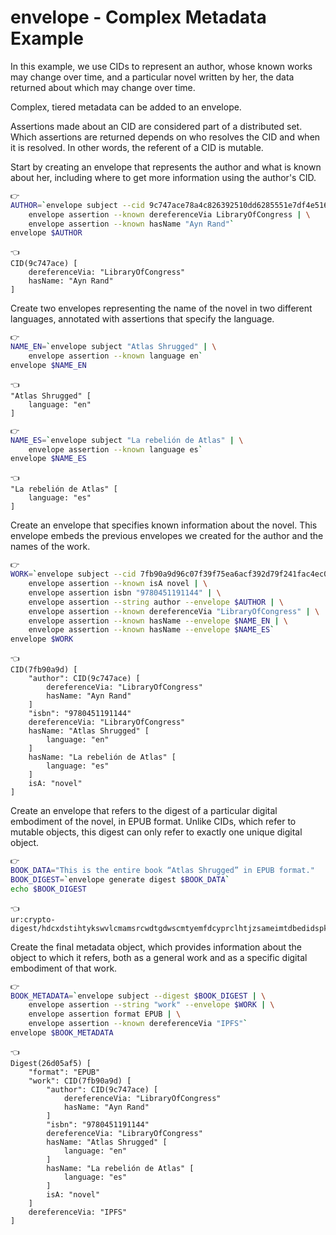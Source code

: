 # envelope - Complex Metadata Example

In this example, we use CIDs to represent an author, whose known works may change over time, and a particular novel written by her, the data returned about which may change over time.

Complex, tiered metadata can be added to an envelope.

Assertions made about an CID are considered part of a distributed set. Which assertions are returned depends on who resolves the CID and when it is resolved. In other words, the referent of a CID is mutable.


Start by creating an envelope that represents the author and what is known about her, including where to get more information using the author's CID.

```bash
👉
AUTHOR=`envelope subject --cid 9c747ace78a4c826392510dd6285551e7df4e5164729a1b36198e56e017666c8 | \
    envelope assertion --known dereferenceVia LibraryOfCongress | \
    envelope assertion --known hasName "Ayn Rand"`
envelope $AUTHOR
```

```
👈
CID(9c747ace) [
    dereferenceVia: "LibraryOfCongress"
    hasName: "Ayn Rand"
]
```

Create two envelopes representing the name of the novel in two different languages, annotated with assertions that specify the language.

```bash
👉
NAME_EN=`envelope subject "Atlas Shrugged" | \
    envelope assertion --known language en`
envelope $NAME_EN
```

```
👈
"Atlas Shrugged" [
    language: "en"
]
```

```bash
👉
NAME_ES=`envelope subject "La rebelión de Atlas" | \
    envelope assertion --known language es`
envelope $NAME_ES
```

```
👈
"La rebelión de Atlas" [
    language: "es"
]
```

Create an envelope that specifies known information about the novel. This envelope embeds the previous envelopes we created for the author and the names of the work.

```bash
👉
WORK=`envelope subject --cid 7fb90a9d96c07f39f75ea6acf392d79f241fac4ec0be2120f7c82489711e3e80 | \
    envelope assertion --known isA novel | \
    envelope assertion isbn "9780451191144" | \
    envelope assertion --string author --envelope $AUTHOR | \
    envelope assertion --known dereferenceVia "LibraryOfCongress" | \
    envelope assertion --known hasName --envelope $NAME_EN | \
    envelope assertion --known hasName --envelope $NAME_ES`
envelope $WORK
```

```
👈
CID(7fb90a9d) [
    "author": CID(9c747ace) [
        dereferenceVia: "LibraryOfCongress"
        hasName: "Ayn Rand"
    ]
    "isbn": "9780451191144"
    dereferenceVia: "LibraryOfCongress"
    hasName: "Atlas Shrugged" [
        language: "en"
    ]
    hasName: "La rebelión de Atlas" [
        language: "es"
    ]
    isA: "novel"
]
```

Create an envelope that refers to the digest of a particular digital embodiment of the novel, in EPUB format. Unlike CIDs, which refer to mutable objects, this digest can only refer to exactly one unique digital object.

```bash
👉
BOOK_DATA="This is the entire book “Atlas Shrugged” in EPUB format."
BOOK_DIGEST=`envelope generate digest $BOOK_DATA`
echo $BOOK_DIGEST
```

```
👈
ur:crypto-digest/hdcxdstihtykswvlcmamsrcwdtgdwscmtyemfdcyprclhtjzsameimtdbedidspkmuvtgdwzplwn
```

Create the final metadata object, which provides information about the object to which it refers, both as a general work and as a specific digital embodiment of that work.

```bash
👉
BOOK_METADATA=`envelope subject --digest $BOOK_DIGEST | \
    envelope assertion --string "work" --envelope $WORK | \
    envelope assertion format EPUB | \
    envelope assertion --known dereferenceVia "IPFS"`
envelope $BOOK_METADATA
```

```
👈
Digest(26d05af5) [
    "format": "EPUB"
    "work": CID(7fb90a9d) [
        "author": CID(9c747ace) [
            dereferenceVia: "LibraryOfCongress"
            hasName: "Ayn Rand"
        ]
        "isbn": "9780451191144"
        dereferenceVia: "LibraryOfCongress"
        hasName: "Atlas Shrugged" [
            language: "en"
        ]
        hasName: "La rebelión de Atlas" [
            language: "es"
        ]
        isA: "novel"
    ]
    dereferenceVia: "IPFS"
]
```
